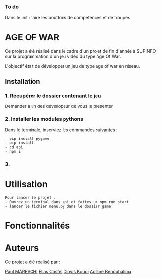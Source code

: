 ### To do

Dans le init : faire les bouttons de compétences et de troupes


# AGE OF WAR

Ce projet a été réalisé dans le cadre d'un projet de fin d'année à SUPINFO sur la programmation d'un jeu vidéo du type Age Of War. 

L'objectif était de développer un jeu de type age of war en réseau.

## Installation

### 1. Récupérer le dossier contenant le jeu

Demander à un des dévellopeur de vous le présenter

### 2. Installer les modules pythons

Dans le terminale, inscrviez les commandes suivantes :

    - pip install pygame
    - pip install
    - cd api
    - npm i

### 3. 


# Utilisation

    Pour lancer le projet : 
    - Ouvrez un terminal dans api et faites un npm run start
    - lancer le fichier menu.py dans le dossier game

# Fonctionnalités

# Auteurs
  Ce projet a été réalisé par :
  
  [Paul MARESCHI](https://github.com/Paul-Mrsch)
  [Elias Castel](https://github.com/eliasctl)
  [Clovis Kouoi](https://github.com/HTClaus)
  [Adlane Benouhalima](https://github.com/Adeulaneuh)
